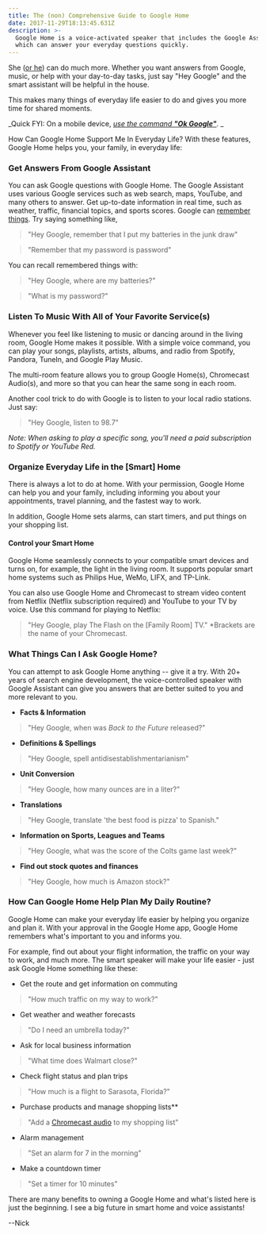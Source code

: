 ```yaml
---
title: The (non) Comprehensive Guide to Google Home
date: 2017-11-29T18:13:45.631Z
description: >-
  Google Home is a voice-activated speaker that includes the Google Assistant,
  which can answer your everyday questions quickly.
---
```

She ([or he](https://www.theverge.com/2017/10/4/16417558/google-assistant-voice-ii-male)) can do much more. Whether you want answers from Google, music, or help with your day-to-day tasks, just say "Hey Google" and the smart assistant will be helpful in the house. 

This makes many things of everyday life easier to do and gives you more time for shared moments. 

_Quick FYI: On a mobile device, _[_use the command **"Ok Google"**_](https://support.google.com/websearch/answer/6031948?co=GENIE.Platform%3DAndroid&hl=en)_. _

How Can Google Home Support Me In Everyday Life? With these features, Google Home helps you, your family, in everyday life:

### Get Answers From Google Assistant

You can ask Google questions with Google Home. The Google Assistant uses various Google services such as web search, maps, YouTube, and many others to answer. Get up-to-date information in real time, such as weather, traffic, financial topics, and sports scores. Google can [remember things](https://www.cnet.com/how-to/google-home-remember-where-i-put-things/). Try saying something like,

> "Hey Google, remember that I put my batteries in the junk draw" 

> "Remember that my password is password"

You can recall remembered things with:

> "Hey Google, where are my batteries?" 

> "What is my password?"

### Listen To Music With All of Your Favorite Service(s)

Whenever you feel like listening to music or dancing around in the living room, Google Home makes it possible. With a simple voice command, you can play your songs, playlists, artists, albums, and radio from Spotify, Pandora, TuneIn, and Google Play Music. 

The multi-room feature allows you to group Google Home(s), Chromecast Audio(s), and more so that you can hear the same song in each room. 

Another cool trick to do with Google is to listen to your local radio stations. Just say:

> "Hey Google, listen to 98.7"

_Note: When asking to play a specific song, you'll need a paid subscription to Spotify or YouTube Red._

### Organize Everyday Life in the \[Smart] Home

There is always a lot to do at home. With your permission, Google Home can help you and your family, including informing you about your appointments, travel planning, and the fastest way to work. 

In addition, Google Home sets alarms, can start timers, and put things on your shopping list.

#### Control your Smart Home

Google Home seamlessly connects to your compatible smart devices and turns on, for example, the light in the living room. It supports popular smart home systems such as Philips Hue, WeMo, LIFX, and TP-Link. 

You can also use Google Home and Chromecast to stream video content from Netflix (Netflix subscription required) and YouTube to your TV by voice. Use this command for playing to Netflix:

> "Hey Google, play The Flash on the \[Family Room] TV." *Brackets are the name of your Chromecast.

### What Things Can I Ask Google Home?

You can attempt to ask Google Home anything -- give it a try. With 20+ years of search engine development, the voice-controlled speaker with Google Assistant can give you answers that are better suited to you and more relevant to you.

* **Facts & Information**

> "Hey Google, when was _Back to the Future_ released?"

* **Definitions & Spellings**

> "Hey Google, spell antidisestablishmentarianism"

* **Unit Conversion**

> "Hey Google, how many ounces are in a liter?"

* **Translations**

> "Hey Google, translate 'the best food is pizza' to Spanish."

* **Information on Sports, Leagues and Teams**

> "Hey Google, what was the score of the Colts game last week?"

* **Find out stock quotes and finances**

> "Hey Google, how much is Amazon stock?"

### How Can Google Home Help Plan My Daily Routine?

Google Home can make your everyday life easier by helping you organize and plan it. With your approval in the Google Home app, Google Home remembers what's important to you and informs you. 

For example, find out about your flight information, the traffic on your way to work, and much more. The smart speaker will make your life easier - just ask Google Home something like these:

* Get the route and get information on commuting

> "How much traffic on my way to work?"

* Get weather and weather forecasts

> "Do I need an umbrella today?"

* Ask for local business information

> "What time does Walmart close?"

* Check flight status and plan trips

> "How much is a flight to Sarasota, Florida?"

* Purchase products and manage shopping lists\*\*

> "Add a [Chromecast audio](https://store.google.com/product/chromecast_audio) to my shopping list"

* Alarm management

> "Set an alarm for 7 in the morning"

* Make a countdown timer

> "Set a timer for 10 minutes"

There are many benefits to owning a Google Home and what's listed here is just the beginning. I see a big future in smart home and voice assistants! 

--Nick
